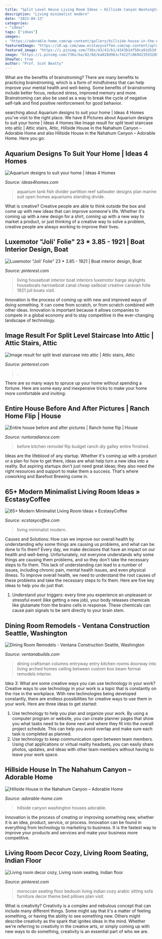 ```yaml
---
title: "Split Level House Living Room Ideas ~ Hillside Canyon Washington Houses Adorable"
description: "Living minimalist modern"
date: "2023-04-13"
categories:
- "ideas"
tags: ["ideas"]
images:
- "https://adorable-home.com/wp-content/gallery/hillside-house-in-the-nahahum-canyon-washington/hillside-house-14.jpg"
featuredImage: "https://i0.wp.com/www.ecstasycoffee.com/wp-content/uploads/2016/10/Minimalist-Living-Room-Ideas-39.jpg"
featured_image: "https://i.pinimg.com/736x/43/43/b1/4343b14f50ca91d53dfe7e6d14bd341e--moroccan-theme-party-floor-seating.jpg"
image: "https://i.pinimg.com/736x/ba/82/8d/ba828d961cf412fc8694235932086d4d.jpg"
ShowToc: true
author: "Prof. Scot Beatty"
---
```



What are the benefits of brainstroming?
There are many benefits to practicing brainstroming, which is a form of mindfulness that can help improve your mental health and well-being. Some benefits of brainstroming include better focus, reduced stress, improved memory and more. Brainstroming can also be used as a way to break the cycle of negative self-talk and find positive reinforcement for good behavior.

	

		
searching about Aquarium designs to suit your home | Ideas 4 Homes you've visit to the right place. We have 8 Pictures about Aquarium designs to suit your home | Ideas 4 Homes like Image result for split level staircase into attic | Attic stairs, Attic, Hillside House in the Nahahum Canyon – Adorable Home and also Hillside House in the Nahahum Canyon – Adorable Home. Here you go:
		
    
## Aquarium Designs To Suit Your Home | Ideas 4 Homes

<img loading=lazy src="http://www.ideas4homes.com/wp-content/uploads/2015/07/Room-Divider-Aquarium.jpg" onerror="this.onerror=null;this.src='https://tse4.mm.bing.net/th?id=OIP.mPFsd7rtXCXYg4O_rWpCvwHaE-&amp;pid=15.1';" alt="Aquarium designs to suit your home | Ideas 4 Homes">

_Source: ideas4homes.com_

>aquarium tank fish divider partition reef saltwater designs plan marine suit open homes aquariums standing divide. 

	

What is creative?
Creative people are able to think outside the box and come up with new ideas that can improve someone's life. Whether it's coming up with a new design for a shirt, coming up with a new way to market a product, or just thinking of a creative way to solve a problem, creative people are always working to improve their lives.

    
## Luxemotor &quot;Joli&#039; Folie&quot; 23 * 3.85 - 1921 | Boat Interior Design, Boat

<img loading=lazy src="https://i.pinimg.com/736x/e3/0d/fd/e30dfda6da6913f0e2b9be677d35b0ef--houseboats-living-houseboats-interiors.jpg" onerror="this.onerror=null;this.src='https://tse2.mm.bing.net/th?id=OIP.iP_KFMqXTqOxp-0VlLg-cAHaLL&amp;pid=15.1';" alt="Luxemotor &quot;Joli&#039; Folie&quot; 23 * 3.85 - 1921 | Boat interior design, Boat">

_Source: pinterest.com_

>living houseboat interior boat interiors luxemotor barge skylights houseboats narrowboat canal cheap sailboat creative caravan folie 1921 joli boats visit. 

	

Innovation is the process of coming up with new and improved ways of doing something. It can come from scratch, or from scratch combined with other ideas. Innovation is important because it allows companies to compete in a global economy and to stay competitive in the ever-changing landscape of technology.

    
## Image Result For Split Level Staircase Into Attic | Attic Stairs, Attic

<img loading=lazy src="https://i.pinimg.com/736x/ba/82/8d/ba828d961cf412fc8694235932086d4d.jpg" onerror="this.onerror=null;this.src='https://tse4.mm.bing.net/th?id=OIP.25naL4cW13Rugu0P36TgUgHaJ3&amp;pid=15.1';" alt="Image result for split level staircase into attic | Attic stairs, Attic">

_Source: pinterest.com_

>. 

	

There are so many ways to spruce up your home without spending a fortune. Here are some easy and inexpensive tricks to make your home more comfortable and inviting:

    
## Entire House Before And After Pictures | Ranch Home Flip | House

<img loading=lazy src="https://www.runtoradiance.com/wp-content/uploads/2017/10/Lookout-kitchen-before-after_0003.jpg" onerror="this.onerror=null;this.src='https://tse1.mm.bing.net/th?id=OIP.YwC7RewNy7z64VY1-5MmCQHaJ3&amp;pid=15.1';" alt="Entire house before and after pictures | Ranch home flip | House">

_Source: runtoradiance.com_

>before kitchen remodel flip budget ranch diy galley entire finished. 

	

Ideas are the lifeblood of any startup. Whether it's coming up with a product or a plan for how to get there, ideas are what help turn a new idea into a reality. But aspiring startups don't just need great ideas; they also need the right resources and support to make them a success. That's where coworking and Barefoot Brewing come in.

    
## 65+ Modern Minimalist Living Room Ideas » EcstasyCoffee

<img loading=lazy src="https://i0.wp.com/www.ecstasycoffee.com/wp-content/uploads/2016/10/Minimalist-Living-Room-Ideas-39.jpg" onerror="this.onerror=null;this.src='https://tse4.mm.bing.net/th?id=OIP.kH1vp5HQN_kvAMDXWMsAYgHaLX&amp;pid=15.1';" alt="65+ Modern Minimalist Living Room Ideas » EcstasyCoffee">

_Source: ecstasycoffee.com_

>living minimalist modern. 

	

Causes and Solutions: How can we improve our overall health by understanding why some things are causing us problems, and what can be done to fix them?
Every day, we make decisions that have an impact on our health and well-being. Unfortunately, not everyone understands why some things are causing them problems, and so they don't take the necessary steps to fix them. This lack of understanding can lead to a number of issues, including chronic pain, mental health issues, and even physical illness. To improve overall health, we need to understand the root causes of these problems and take the necessary steps to fix them. Here are five key ideas to help you do just that: 
1) Understand your triggers: every time you experience an unpleasant or stressful event (like getting a new job), your body releases chemicals like glutamate from the brains cells in response. These chemicals can cause pain signals to be sent directly to your brain stem.

    
## Dining Room Remodels - Ventana Construction Seattle, Washington

<img loading=lazy src="http://www.ventanabuilds.com/images/additions_wt_05.jpg" onerror="this.onerror=null;this.src='https://tse4.mm.bing.net/th?id=OIP.7hXXKdj6BNRVC1geN3iTqwHaF7&amp;pid=15.1';" alt="Dining Room Remodels - Ventana Construction Seattle, Washington">

_Source: ventanabuilds.com_

>dining craftsman columns entryway entry kitchen rooms doorway into living arched homes ceiling between custom box beam formal remodels interior. 

	

Idea 3: What are some creative ways you can use technology in your work?
Creative ways to use technology in your work is a topic that is constantly on the rise in the workplace. With new technologies being developed constantly, there are endless possibilities for creative ways to use them in your work. Here are three ideas to get started: 
1. Use technology to help you plan and organize your work. By using a computer program or website, you can create planner pages that show you what tasks need to be done next and where they fit into the overall project schedule. This can help you avoid overlap and make sure each task is completed as planned. 
2. Use technology to keep communication open between team members. Using chat applications or virtual reality headsets, you can easily share photos, updates, and ideas with other team members without having to leave your work space.

    
## Hillside House In The Nahahum Canyon – Adorable Home

<img loading=lazy src="https://adorable-home.com/wp-content/gallery/hillside-house-in-the-nahahum-canyon-washington/hillside-house-14.jpg" onerror="this.onerror=null;this.src='https://tse2.mm.bing.net/th?id=OIP.7qFnwt2BkuT0zeH7btkIDwHaE8&amp;pid=15.1';" alt="Hillside House in the Nahahum Canyon – Adorable Home">

_Source: adorable-home.com_

>hillside canyon washington houses adorable. 

	

Innovation is the process of creating or improving something new, whether it is an idea, product, service, or process. Innovation can be found in everything from technology to marketing to business. It is the fastest way to improve your products and services and make your business more competitive.

    
## Living Room Decor Cozy, Living Room Seating, Indian Floor

<img loading=lazy src="https://i.pinimg.com/736x/43/43/b1/4343b14f50ca91d53dfe7e6d14bd341e--moroccan-theme-party-floor-seating.jpg" onerror="this.onerror=null;this.src='https://tse3.mm.bing.net/th?id=OIP.FotNpsD4nQ-mExmWImnrywHaFj&amp;pid=15.1';" alt="Living room decor cozy, Living room seating, Indian floor">

_Source: pinterest.com_

>moroccan seating floor bedouin living indian cozy arabic sitting sofa furniture decor theme bed pillows plan visit. 

	

What is creativity?
Creativity is a complex and nebulous concept that can include many different things. Some might say that it's a matter of feeling something, or having the ability to see something new. Others might describe creativity as the spark that ignites ideas in the mind. Whether we're referring to creativity in the creative arts, or simply coming up with new ways to do something, creativity is an essential part of who we are.

